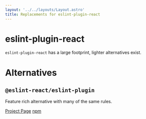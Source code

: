 ```yaml
---
layout: '../../layouts/Layout.astro'
title: Replacements for eslint-plugin-react
---
```


# eslint-plugin-react

`eslint-plugin-react` has a large footprint, lighter alternatives exist.

# Alternatives

## `@eslint-react/eslint-plugin`

Feature rich alternative with many of the same rules.

[Project Page](https://github.com/Rel1cx/eslint-react)
[npm](https://www.npmjs.com/package/@eslint-react/eslint-plugin)
